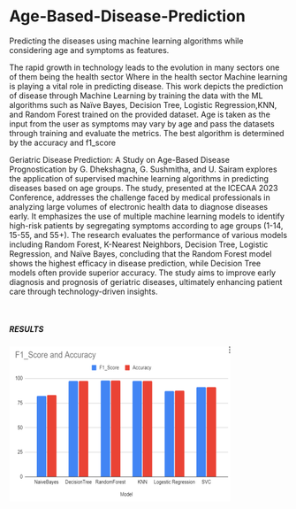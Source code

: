 # Age-Based-Disease-Prediction
Predicting the diseases using machine learning algorithms while considering age and symptoms as features.
<br>

The rapid growth in technology leads to the evolution in many sectors one of them being the health sector Where in the health sector Machine learning is playing a vital role in predicting disease. This work depicts the prediction of disease through Machine Learning by training the data with the ML algorithms such as Naïve Bayes, Decision Tree, Logistic Regression,KNN, and Random Forest trained on the provided dataset. Age is taken as the input from the user as symptoms may vary by age and pass the datasets through training and evaluate the metrics. The best algorithm is determined by the accuracy and f1_score
<br>
<p>Geriatric Disease Prediction: A Study on Age-Based Disease Prognostication by G. Dhekshagna, G. Sushmitha, and U. Sairam explores the application of supervised machine learning algorithms in predicting diseases based on age groups. The study, presented at the ICECAA 2023 Conference, addresses the challenge faced by medical professionals in analyzing large volumes of electronic health data to diagnose diseases early. It emphasizes the use of multiple machine learning models to identify high-risk patients by segregating symptoms according to age groups (1-14, 15-55, and 55+). The research evaluates the performance of various models including Random Forest, K-Nearest Neighbors, Decision Tree, Logistic Regression, and Naïve Bayes, concluding that the Random Forest model shows the highest efficacy in disease prediction, while Decision Tree models often provide superior accuracy. The study aims to improve early diagnosis and prognosis of geriatric diseases, ultimately enhancing patient care through technology-driven insights.</p>

<br>
<h5>RESULTS</h5>
<img src=results.png width=400>
